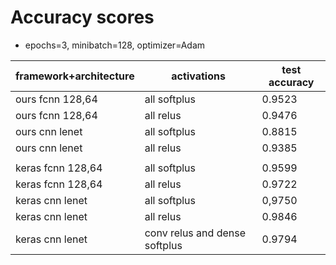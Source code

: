 # Accuracy scores
- epochs=3, minibatch=128, optimizer=Adam

| framework+architecture | activations                   | test accuracy |
|------------------------|-------------------------------|---------------|
| ours fcnn 128,64       | all softplus                  | 0.9523        |
| ours fcnn 128,64       | all relus                     | 0.9476        |
| ours cnn lenet         | all softplus                  | 0.8815        |
| ours cnn lenet         | all relus                     | 0.9385        |
|                        |                               |               |
| keras fcnn 128,64      | all softplus                  | 0.9599        |
| keras fcnn 128,64      | all relus                     | 0.9722        |
| keras cnn lenet        | all softplus                  | 0,9750        |
| keras cnn lenet        | all relus                     | 0.9846        |
| keras cnn lenet        | conv relus and dense softplus | 0.9794        |